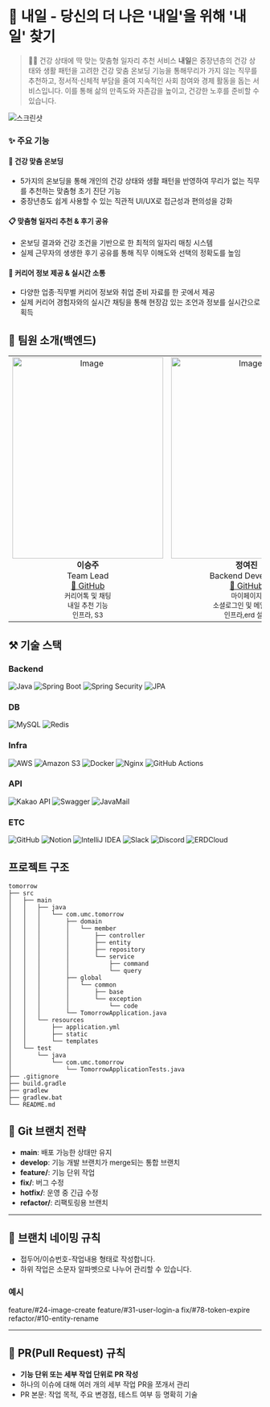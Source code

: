 # 🌱 내일 - 당신의 더 나은 '내일'을 위해 '내 일' 찾기

> 🧑‍🦳 건강 상태에 딱 맞는 맞춤형 일자리 추천 서비스
> **내일**은 중장년층의 건강 상태와 생활 패턴을 고려한 건강 맞춤 온보딩 기능을 통해무리가 가지 않는 직무를 추천하고, 정서적·신체적 부담을 줄여 지속적인 사회 참여와 경제 활동을 돕는 서비스입니다.
이를 통해 삶의 만족도와 자존감을 높이고, 건강한 노후를 준비할 수 있습니다.

![스크린샷](https://github.com/user-attachments/assets/69f8ff8b-bf45-4e6c-8679-1095b2bad4a6)



### ✨ 주요 기능

#### 💪 건강 맞춤 온보딩

* 5가지의 온보딩을 통해 개인의 건강 상태와 생활 패턴을 반영하여 무리가 없는 직무를 추천하는 맞춤형 초기 진단 기능
* 중장년층도 쉽게 사용할 수 있는 직관적 UI/UX로 접근성과 편의성을 강화

#### 📋 맞춤형 일자리 추천 & 후기 공유
* 온보딩 결과와 건강 조건을 기반으로 한 최적의 일자리 매칭 시스템
* 실제 근무자의 생생한 후기 공유를 통해 직무 이해도와 선택의 정확도를 높임

#### 💬 커리어 정보 제공 & 실시간 소통
* 다양한 업종·직무별 커리어 정보와 취업 준비 자료를 한 곳에서 제공
* 실제 커리어 경험자와의 실시간 채팅을 통해 현장감 있는 조언과 정보를 실시간으로 획득

##  👥 팀원 소개(백엔드)

<table>
  <tr>
    <td align="center" width="33%">
       <img width="300" height="400" alt="Image" src="https://github.com/user-attachments/assets/245fc11a-a37b-4962-9b91-613b2d93d6cd"/><br/>
      <strong>이승주</strong><br/>
      Team Lead<br/>
      <a href="https://github.com/Leeseung-joo">📧 GitHub</a><br/>
      <sub>커리어톡 및 채팅<br/>내일 추천 기능<br/>인프라, S3</sub>
    </td>
    <td align="center" width="33%">
      <img width="300" height="400" alt="Image" src=""/><br/>
      <strong>정여진</strong><br/>
      Backend Developer<br/>
      <a href="https://github.com/jnyn0314">📧 GitHub</a><br/>
      <sub>마이페이지<br/>소셜로그인 및 메일 발송<br/>인프라,erd 설계</sub>
    </td>
    <td align="center" width="33%">
      <img width="300" height="400" alt="Image" src="" /><br/>
      <strong>한지혜</strong><br/>
      Backend Developer<br/>
      <a href="https://github.com/hanfihei">📧 GitHub</a><br/>
      <sub>일자리 등록 및 카카오 지도<br/>소셜로그인<br/>인프라,프로젝트 설계</sub>
    </td>
  </tr>
</table>
















## ⚒ 기술 스택

### Backend  
![Java](https://img.shields.io/badge/Java-007396?style=flat&logo=openjdk&logoColor=white) 
![Spring Boot](https://img.shields.io/badge/Spring%20Boot-6DB33F?style=flat&logo=spring-boot&logoColor=white) 
![Spring Security](https://img.shields.io/badge/Spring%20Security-6DB33F?style=flat&logo=spring-security&logoColor=white) 
![JPA](https://img.shields.io/badge/JPA-59666C?style=flat&logo=hibernate&logoColor=white)

### DB  
![MySQL](https://img.shields.io/badge/MySQL-4479A1?style=flat&logo=mysql&logoColor=white) 
![Redis](https://img.shields.io/badge/Redis-DC382D?style=flat&logo=redis&logoColor=white)

### Infra  
![AWS](https://img.shields.io/badge/AWS-232F3E?style=flat&logo=amazon-aws&logoColor=white) 
![Amazon S3](https://img.shields.io/badge/Amazon%20S3-569A31?style=flat&logo=amazon-s3&logoColor=white) 
![Docker](https://img.shields.io/badge/Docker-2496ED?style=flat&logo=docker&logoColor=white) 
![Nginx](https://img.shields.io/badge/Nginx-009639?style=flat&logo=nginx&logoColor=white) 
![GitHub Actions](https://img.shields.io/badge/GitHub%20Actions-2088FF?style=flat&logo=github-actions&logoColor=white)

### API  
![Kakao API](https://img.shields.io/badge/Kakao%20API-FFCD00?style=flat&logo=kakao&logoColor=black) 
![Swagger](https://img.shields.io/badge/Swagger-85EA2D?style=flat&logo=swagger&logoColor=black) 
![JavaMail](https://img.shields.io/badge/JavaMail-007396?style=flat&logo=java&logoColor=white)

### ETC  
![GitHub](https://img.shields.io/badge/GitHub-181717?style=flat&logo=github&logoColor=white) 
![Notion](https://img.shields.io/badge/Notion-000000?style=flat&logo=notion&logoColor=white) 
![IntelliJ IDEA](https://img.shields.io/badge/IntelliJ-000000?style=flat&logo=intellijidea&logoColor=white) 
![Slack](https://img.shields.io/badge/Slack-4A154B?style=flat&logo=slack&logoColor=white) 
![Discord](https://img.shields.io/badge/Discord-5865F2?style=flat&logo=discord&logoColor=white) 
![ERDCloud](https://img.shields.io/badge/ERDCloud-00C389?style=flat&logo=data&logoColor=white)


## 프로젝트 구조
```
tomorrow
├── src
│   ├── main
│   │   ├── java
│   │   │   └── com.umc.tomorrow
│   │   │       ├── domain
│   │   │       │   └── member
│   │   │       │       ├── controller
│   │   │       │       ├── entity
│   │   │       │       ├── repository
│   │   │       │       └── service
│   │   │       │           ├── command
│   │   │       │           └── query
│   │   │       ├── global
│   │   │       │   └── common
│   │   │       │       ├── base
│   │   │       │       └── exception
│   │   │       │           └── code
│   │   │       └── TomorrowApplication.java
│   │   └── resources
│   │       ├── application.yml
│   │       ├── static
│   │       └── templates
│   └── test
│       └── java
│           └── com.umc.tomorrow
│               └── TomorrowApplicationTests.java
├── .gitignore
├── build.gradle
├── gradlew
├── gradlew.bat
└── README.md
```


## 🌱 Git 브랜치 전략

- **main**: 배포 가능한 상태만 유지
- **develop**: 기능 개발 브랜치가 merge되는 통합 브랜치
- **feature/**: 기능 단위 작업
- **fix/**: 버그 수정
- **hotfix/**: 운영 중 긴급 수정
- **refactor/**: 리팩토링용 브랜치

---

## 🧾 브랜치 네이밍 규칙

- 접두어/이슈번호-작업내용 형태로 작성합니다.
- 하위 작업은 소문자 알파벳으로 나누어 관리할 수 있습니다.

### 예시


feature/#24-image-create
feature/#31-user-login-a
fix/#78-token-expire
refactor/#10-entity-rename

---

## 🧩 PR(Pull Request) 규칙

- **기능 단위 또는 세부 작업 단위로 PR 작성**
- 하나의 이슈에 대해 여러 개의 세부 작업 PR을 쪼개서 관리
- PR 본문: 작업 목적, 주요 변경점, 테스트 여부 등 명확히 기술




